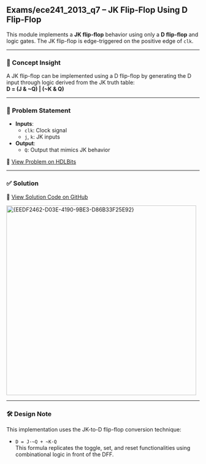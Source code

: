 ## Exams/ece241_2013_q7 – JK Flip-Flop Using D Flip-Flop

This module implements a **JK flip-flop** behavior using only a **D flip-flop** and logic gates. The JK flip-flop is edge-triggered on the positive edge of `clk`.

---

### 🧠 Concept Insight  
A JK flip-flop can be implemented using a D flip-flop by generating the D input through logic derived from the JK truth table:  
**D = (J & ~Q) | (~K & Q)**

---

### 📘 Problem Statement  
- **Inputs**:  
  - `clk`: Clock signal  
  - `j`, `k`: JK inputs  
- **Output**:  
  - `Q`: Output that mimics JK behavior

🔗 [View Problem on HDLBits](https://hdlbits.01xz.net/wiki/Exams/ece241_2013_q7)

---

### ✅ Solution  
📄 [View Solution Code on GitHub](https://github.com/EswarAdithya011/HDLBits/blob/main/Problem%20Sets/3.%20Circuits/Sequential%20logic/3.5%20Latches%20and%20Flip-Flops/3.5.14%20Create%20circuit%20from%20truth%20table/ece241_2013_q7.sv)

<img width="495" alt="{EEDF2462-D03E-4190-9BE3-D86B33F25E92}" src="https://github.com/user-attachments/assets/cfb21eba-a221-48dc-b711-bb5a4893315c" />

---

### 🛠 Design Note  
This implementation uses the JK-to-D flip-flop conversion technique:  
- `D = J·~Q + ~K·Q`  
This formula replicates the toggle, set, and reset functionalities using combinational logic in front of the DFF.
